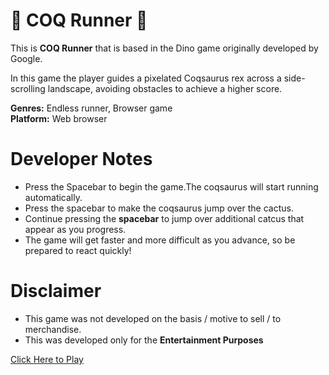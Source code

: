 # 🐓 COQ Runner 🐓
This is **COQ Runner** that is based in the Dino game originally developed by Google.<br/> 

In this game the player guides a pixelated Coqsaurus rex across a side-scrolling landscape, avoiding obstacles to achieve a higher score.<br/> 

**Genres:** Endless runner, Browser game<br/>
**Platform:** Web browser<br/>

<!-- ![Dino-Game-Clone-Abinandh-MJ](https://user-images.githubusercontent.com/99226172/226126302-0f1cb56a-6f9a-48c1-b6c8-6bb530778c13.png) -->

# Developer Notes <br/>
- Press the Spacebar to begin the game.The coqsaurus will start running automatically.<br/>
- Press the spacebar to make the coqsaurus jump over the cactus.<br/>
- Continue pressing the **spacebar** to jump over additional catcus that appear as you progress.<br/>
- The game will get faster and more difficult as you advance, so be prepared to react quickly!<br/>


# Disclaimer <br/>
- This game was not developed on the basis / motive to sell / to merchandise.<br/>
- This was developed only for the **Entertainment Purposes**<br/>

[Click Here to Play](https://balmha.github.io/coqrun/)
